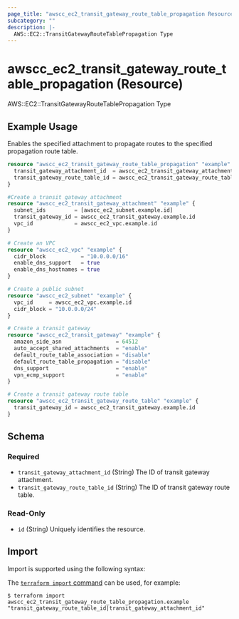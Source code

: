 ```yaml
---
page_title: "awscc_ec2_transit_gateway_route_table_propagation Resource - terraform-provider-awscc"
subcategory: ""
description: |-
  AWS::EC2::TransitGatewayRouteTablePropagation Type
---
```


# awscc_ec2_transit_gateway_route_table_propagation (Resource)

AWS::EC2::TransitGatewayRouteTablePropagation Type

## Example Usage
Enables the specified attachment to propagate routes to the specified propagation route table.
```terraform
resource "awscc_ec2_transit_gateway_route_table_propagation" "example" {
  transit_gateway_attachment_id  = awscc_ec2_transit_gateway_attachment.example.id
  transit_gateway_route_table_id = awscc_ec2_transit_gateway_route_table.example.id
}

#Create a transit gateway attachment
resource "awscc_ec2_transit_gateway_attachment" "example" {
  subnet_ids         = [awscc_ec2_subnet.example.id]
  transit_gateway_id = awscc_ec2_transit_gateway.example.id
  vpc_id             = awscc_ec2_vpc.example.id
}

# Create an VPC
resource "awscc_ec2_vpc" "example" {
  cidr_block           = "10.0.0.0/16"
  enable_dns_support   = true
  enable_dns_hostnames = true
}

# Create a public subnet 
resource "awscc_ec2_subnet" "example" {
  vpc_id     = awscc_ec2_vpc.example.id
  cidr_block = "10.0.0.0/24"
}

# Create a transit gateway
resource "awscc_ec2_transit_gateway" "example" {
  amazon_side_asn                 = 64512
  auto_accept_shared_attachments  = "enable"
  default_route_table_association = "disable"
  default_route_table_propagation = "disable"
  dns_support                     = "enable"
  vpn_ecmp_support                = "enable"
}

# Create a transit gateway route table
resource "awscc_ec2_transit_gateway_route_table" "example" {
  transit_gateway_id = awscc_ec2_transit_gateway.example.id
}
```



<!-- schema generated by tfplugindocs -->
## Schema

### Required

- `transit_gateway_attachment_id` (String) The ID of transit gateway attachment.
- `transit_gateway_route_table_id` (String) The ID of transit gateway route table.

### Read-Only

- `id` (String) Uniquely identifies the resource.

## Import

Import is supported using the following syntax:

The [`terraform import` command](https://developer.hashicorp.com/terraform/cli/commands/import) can be used, for example:

```shell
$ terraform import awscc_ec2_transit_gateway_route_table_propagation.example "transit_gateway_route_table_id|transit_gateway_attachment_id"
```